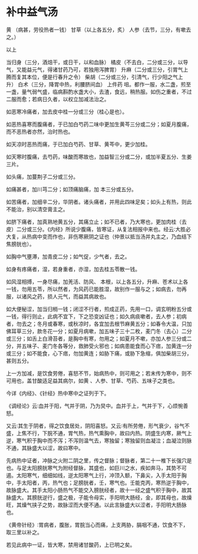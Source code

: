 # 补中益气汤



黄 （病甚，劳役热者一钱） 甘草（以上各五分，炙） 人参（去节，三分，有嗽去之。）

以上

当归身（三分，酒焙干，或日干，以和血脉） 橘皮（不去白，二分或三分，以导气，又能益元气，得诸甘药乃可，若独用泻脾胃） 升麻（二分或三分，引胃气上腾而复其本位，便是行春升之令） 柴胡（二分或三分，引清气，行少阳之气上升） 白术（三分，降胃中热，利腰脐间血） 上件药 咀。都作一服，水二盏，煎至一盏，量气弱气盛，临病斟酌水盏大小，去渣，食远，稍热服。如伤之重者，不过二服而愈；若病日久者，以权立加减法治之。

如恶寒冷痛者，加去皮中桂一分或三分（桂心是也）。

如恶热喜寒而腹痛者，于已加白芍药二味中更加生黄芩三分或二分；如夏月腹痛，而不恶热者亦然，治时热也。

如天凉时恶热而痛，于已加白芍药、甘草、黄芩中，更少加桂。

如天寒时腹痛，去芍药，味酸而寒故也，加益智三分或二分，或加半夏五分、生姜三片。

如头痛，加蔓荆子二分或三分。

如痛甚者，加川芎二分；如顶痛脑痛，加 本三分或五分。

如苦痛者，加细辛二分，华阴者。诸头痛者，并用此四味足矣；如头上有热，则此不能治，别以清空膏主之。

如脐下痛者，加真熟地黄五分，其痛立止；如不已者，乃大寒也，更加肉桂（去皮）二分或三分。《内经》所说少腹痛，皆寒证，从复法相报中来也。经云∶大胜必大复，从热病中变而作也，非伤寒厥阴之证也（仲景以抵当汤并丸主之，乃血结下焦膀胱也）。

如胸中气壅滞，加青皮二分；如气促，少气者，去之。

如身有疼痛者，湿，若身重者，亦湿，加去桂五苓散一钱。

如风湿相搏，一身尽痛，加羌活、防风、 本根，以上各五分，升麻、苍术以上各一钱，勿用五苓，所以然者，为风药已能胜湿，故别作一服与之；如病去，勿再服，以诸风之药，损人元气，而益其病故也。

如大便秘涩，加当归梢一钱；闭涩不行者，煎成正药，先用一口，调玄明粉五分或一钱，得行则止，此病不宜下，下之恐变凶证也；如久病痰嗽者，去人参；初病者，勿去之；冬月或春寒，或秋凉时，各宜加去根节麻黄五分；如春令大温，只加佛耳草三分，款冬花一分；如夏月病嗽，加五味子三十二枚，麦门冬（去心）二分或三分；如舌上白滑苔者，是胸中有寒，勿用之；如夏月不嗽，亦加人参三分或二分，并五味子、麦门冬各等分，救肺受火邪也；如病患能食而心下痞，加黄连一分或三分；如不能食，心下痞，勿加黄连；如胁下痛，或胁下急缩，俱加柴胡三分，甚则五分。

上一方加减，是饮食劳倦，喜怒不节，始病热中，则可用之；若末传为寒中，则不可用也，盖甘酸适足益其病尔，如黄 、人参、甘草、芍药、五味子之类也。

今详《内经》、《针经》热中寒中之证列于下。

《调经论》云∶血并于阳，气并于阴，乃为炅中。血并于上，气并于下，心烦惋善怒。

又云∶其生于阴者，得之饮食居处，阴阳喜怒。又云∶有所劳倦，形气衰少，谷气不盛，上焦不行，下脘不通，胃气热，热气熏胸中，故曰内热。阴盛生内寒，厥气上逆，寒气积于胸中而不泻；不泻则温气去，寒独留；寒独留则血凝泣；血凝泣则脉不通，其脉盛大以涩，故曰寒中。

先病热中证者，冲脉之火附二阴之里，传之督脉；督脉者，第二十一椎下长强穴是也。与足太阳膀胱寒气为附经督脉，其盛也，如巨川之水，疾如奔马，其势不可遏。太阳寒气，细细如线，逆太阳寒气上行，冲顶入额，下鼻尖，入手太阳于胸中，手太阳者，丙，热气也；足膀胱者，壬，寒气也。壬能克丙，寒热逆于胸中，故脉盛大。其手太阳小肠热气不能交入膀胱经者，故十一经之盛气积于胸中，故其脉盛大。其膀胱逆行，盛之极，子能令母实，手阳明大肠经，金，即其母也，故燥旺，其燥气挟子之势，故脉涩而大便不通。以此言脉盛大以涩者，手阳明大肠脉也。

《黄帝针经》∶胃病者，腹胀，胃脘当心而痛，上支两胁，膈咽不通，饮食不下，取三里以补之。

若见此病中一证，皆大寒，禁用诸甘酸药，上已明之矣。
